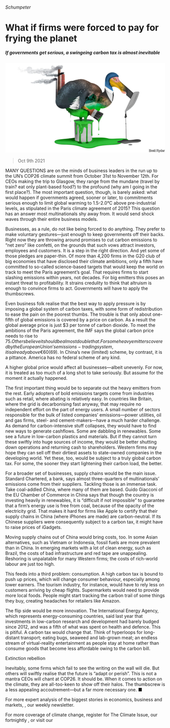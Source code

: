 ###### Schumpeter

# What if firms were forced to pay for frying the planet 

##### If governments get serious, a swingeing carbon tax is almost inevitable 

![image](images/20211009_wbd000.jpg) 

> Oct 9th 2021 

MANY QUESTIONS are on the minds of business leaders in the run up to the UN’s COP26 climate summit from October 31st to November 12th. For CEOs making the trip to Glasgow, they range from the mundane (travel by train? eat only plant-based food?) to the profound (why am I going in the first place?). The most important question, though, is barely asked: what would happen if governments agreed, sooner or later, to commitments serious enough to limit global warming to 1.5-2.0°C above pre-industrial levels, as stipulated in the Paris climate agreement of 2015? This question has an answer most multinationals shy away from. It would send shock waves through their entire business models.

Businesses, as a rule, do not like being forced to do anything. They prefer to make voluntary gestures—just enough to keep governments off their backs. Right now they are throwing around promises to cut carbon emissions to “net zero” like confetti, on the grounds that such vows attract investors, employees and customers. It is a step in the right direction. And yet some of those pledges are paper-thin. Of more than 4,200 firms in the G20 club of big economies that have disclosed their climate ambitions, only a fifth have committed to so-called science-based targets that would keep the world on track to meet the Paris agreement’s goal. That requires firms to start slashing emissions within years, not decades. For big emitters this poses an instant threat to profitability. It strains credulity to think that altruism is enough to convince firms to act. Governments will have to apply the thumbscrews.


Even business folk realise that the best way to apply pressure is by imposing a global system of carbon taxes, with some form of redistribution to ease the pain on the poorest thumbs. The trouble is that only about one-fifth of global emissions is covered by a price on carbon. As a result the global average price is just $3 per tonne of carbon dioxide. To meet the ambitions of the Paris agreement, the IMF says the global carbon price needs to rise to $75. Others believe it should be almost double that. For some heavy emitters covered by the European Union’s emissions-trading system, it is already above €60 ($69). In China’s new (limited) scheme, by contrast, it is a pittance. America has no federal scheme of any kind.

A higher global price would affect all businesses—albeit unevenly. For now, it is treated as too much of a long shot to take seriously. But assume for the moment it actually happened.

The first important thing would be to separate out the heavy emitters from the rest. Early adopters of bold emissions targets come from industries such as retail, where abating is relatively easy. In countries like Britain, where the grid is decarbonising fast anyway, that may require no independent effort on the part of energy users. A small number of sectors responsible for the bulk of listed companies’ emissions—power utilities, oil and gas firms, steel- and cement-makers—have a much harder challenge. As demand for carbon-intensive stuff collapses, they would have to find new ways to generate cashflows. Some are dabbling in renewables. Some see a future in low-carbon plastics and materials. But if they cannot turn these swiftly into huge sources of income, they would be better shutting down operations and returning cash to shareholders. Western firms may hope they can sell off their dirtiest assets to state-owned companies in the developing world. Yet these, too, would be subject to a truly global carbon tax. For some, the sooner they start lightening their carbon load, the better.

For a broader set of businesses, supply chains would be the main issue. Standard Chartered, a bank, says almost three-quarters of multinationals’ emissions come from their suppliers. Tackling those is an immense task. Take coal-addled China, where many of them are based. Guido Giacconi of the EU Chamber of Commerce in China says that though the country is investing heavily in renewables, it is “difficult if not impossible” to guarantee that a firm’s energy use is free from coal, because of the opacity of the electricity grid. That makes it hard for firms like Apple to certify that their supply chains in China (where iPhones are made) are carbon-neutral. If its Chinese suppliers were consequently subject to a carbon tax, it might have to raise prices of iGadgets.

Moving supply chains out of China would bring costs, too. In some Asian alternatives, such as Vietnam or Indonesia, fossil fuels are more prevalent than in China. In emerging markets with a lot of clean energy, such as Brazil, the costs of bad infrastructure and red tape are unappealing. Reshoring is unpalatable for many Western firms; the costs of rich-world labour are just too high.

This feeds into a third problem: consumption. A high carbon tax is bound to push up prices, which will change consumer behaviour, especially among lower earners. The tourism industry, for instance, would have to rely less on customers arriving by cheap flights. Supermarkets would need to provide more local foods. People might start tracking the carbon trail of some things they buy, creating headaches for retailers like Amazon.

The flip side would be more innovation. The International Energy Agency, which represents energy-consuming countries, said last year that investments in low-carbon research and development had barely budged since 2012, and was a fifth of what was spent on health and defence. This is pitiful. A carbon tax would change that. Think of hyperloops for long-distant transport; eating bugs, seaweed and lab-grown meat; an endless stream of virtual-reality entertainment as people stay at home rather than consume goods that become less affordable owing to the carbon bill.

Extinction rebellion

Inevitably, some firms which fail to see the writing on the wall will die. But others will swiftly realise that the future is “adapt or perish”. This is not a mantra CEOs will chant at COP26. It should be. When it comes to action on the climate, they are all-too-keen to show off their halos. The thumbscrew is a less appealing accoutrement—but a far more necessary one. ■

For more expert analysis of the biggest stories in economics, business and markets, , our weekly newsletter.

For more coverage of climate change, register for The Climate Issue, our fortnightly , or visit our 


